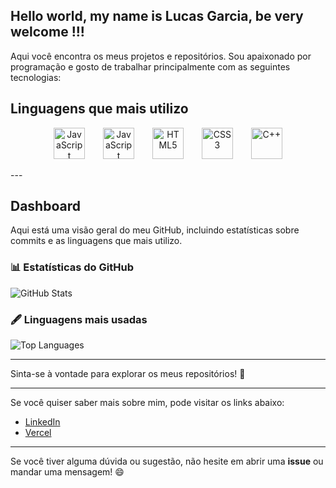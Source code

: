 ## Hello world, my name is Lucas Garcia, be very welcome !!!
Aqui você encontra os meus projetos e repositórios. Sou apaixonado por programação e gosto de trabalhar principalmente com as seguintes tecnologias:
## Linguagens que mais utilizo

<p align="center">
  <img src="https://upload.wikimedia.org/wikipedia/commons/d/d9/Node.js_logo.svg" alt="JavaScript" width="50" style="margin-right: 25px;">
  <img src="https://upload.wikimedia.org/wikipedia/commons/9/99/Unofficial_JavaScript_logo_2.svg" alt="JavaScript" width="50" style="margin-right: 25px;">
  <img src="https://upload.wikimedia.org/wikipedia/commons/6/61/HTML5_logo_and_wordmark.svg" alt="HTML5" width="50" style="margin-right: 25px;">
  <img src="https://upload.wikimedia.org/wikipedia/commons/6/62/CSS3_logo.svg" alt="CSS3" width="50" style="margin-right: 25px;">
  <img src="https://upload.wikimedia.org/wikipedia/commons/1/18/ISO_C%2B%2B_Logo.svg" alt="C++" width="50">
</p>
---

## Dashboard

Aqui está uma visão geral do meu GitHub, incluindo estatísticas sobre commits e as linguagens que mais utilizo.

### 📊 Estatísticas do GitHub

![GitHub Stats](https://github-readme-stats.vercel.app/api?username=Garciadevv&show_icons=true&hide_title=true&count_private=true&hide=prs&theme=radical)

### 🖋️ Linguagens mais usadas

![Top Languages](https://github-readme-stats.vercel.app/api/top-langs/?username=Garciadevv&layout=compact&theme=radical)

---

Sinta-se à vontade para explorar os meus repositórios! 🚀

---

Se você quiser saber mais sobre mim, pode visitar os links abaixo:

- [LinkedIn](https://www.linkedin.com/in/lucas-garcia-9b72471b4/)
- [Vercel](https://vercel.com/lucas-garcias-projects-f8384a26)

---

Se você tiver alguma dúvida ou sugestão, não hesite em abrir uma **issue** ou mandar uma mensagem! 😄
